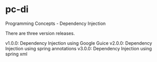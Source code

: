 # pc-di
Programming Concepts - Dependency Injection 

There are three version releases.

v1.0.0: Dependency Injection using Google Guice
v2.0.0: Dependency Injection using spring annotations
v3.0.0: Dependency Injection using spring xml
